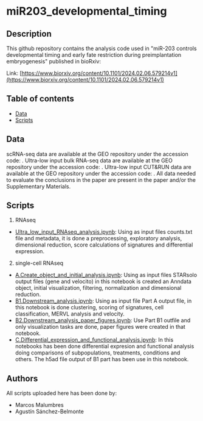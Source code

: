 # miR203_developmental_timing

## Description

This github repository contains the analysis code used in "miR-203 controls developmental timing and early fate restriction during preimplantation embryogenesis" published in bioRxiv:

Link: [https://www.biorxiv.org/content/10.1101/2024.02.06.579214v1](https://www.biorxiv.org/content/10.1101/2024.02.06.579214v1)

## Table of contents

- [Data](#Data)
- [Scripts](#Scripts)


## Data

scRNA-seq data are available at the GEO repository under the accession code: . Ultra-low input bulk RNA-seq data are available at the GEO repository under the accession code: . Ultra-low input CUT&RUN data are available at the GEO repository under the accession code: . All data needed to evaluate the conclusions in the paper are present in the paper and/or the Supplementary Materials.

## Scripts

1. RNAseq

- [Ultra_low_input_RNAseq_analysis.ipynb](/scripts/RNAseq/Ultra_low_input_RNAseq_analysis.ipynb): Using as input files counts.txt file and metadata, it is done a preprocessing, exploratory analysis, dimensional reduction, score calculations of signatures and differential expression.

2. single-cell RNAseq
   
- [A.Create_object_and_initial_analysis.ipynb](/scripts/scRNAseq/A.Create_object_and_initial_analysis.ipynb): Using as input files STARsolo output files (gene and velocito) in this notebook is created an Anndata object, initial visualization, filtering, normalization and dimensional reduction.
- [B1.Downstream_analysis.ipynb](/scripts/scRNAseq/B1.Downstream_analysis.ipynb): Using as input file Part A output file, in this notebook is done clustering, scoring of signatures, cell classification, MERVL analysis and velocity.
- [B2.Downstream_analysis_paper_figures.ipynb](/scripts/scRNAseq/B2.Downstream_analysis_paper_figures.ipynb): Use Part B1 outfile and only visualization tasks are done, paper figures were created in that notebook.
- [C.Differential_expression_and_functional_analysis.ipynb](/scripts/scRNAseq/C.Differential_expression_and_functional_analysis.ipynb): In this notebooks has been done differential expresion and functional analysis doing comparisons of subpopulations, treatments, conditions and others. The h5ad file output of B1 part has been use in this notebook.

## Authors

All scripts uploaded here has been done by:

- Marcos Malumbres
- Agustín Sánchez-Belmonte
